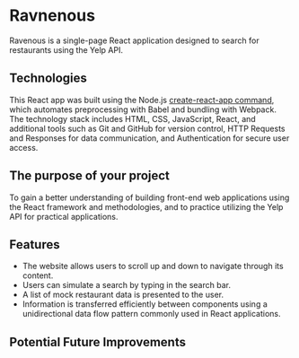 # Ravnenous

Ravenous is a single-page React application designed to search for restaurants using the Yelp API. 

## Technologies 

This React app was built using the Node.js [create-react-app command]([url](https://reactjs.org/docs/create-a-new-react-app.html#create-react-app)), which automates preprocessing with Babel and bundling with Webpack. The technology stack includes HTML, CSS, JavaScript, React, and additional tools such as Git and GitHub for version control, HTTP Requests and Responses for data communication, and Authentication for secure user access.

## The purpose of your project

To gain a better understanding of building front-end web applications using the React framework and methodologies, and to practice utilizing the Yelp API for practical applications.

## Features

* The website allows users to scroll up and down to navigate through its content.
* Users can simulate a search by typing in the search bar.
* A list of mock restaurant data is presented to the user.
* Information is transferred efficiently between components using a unidirectional data flow pattern commonly used in React applications.

## Potential Future Improvements
